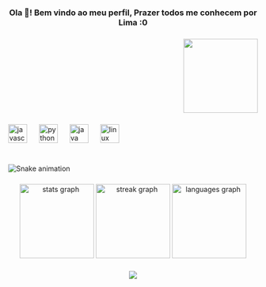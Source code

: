 <h3 align="center">Ola 👋! Bem vindo ao meu perfil, Prazer todos me conhecem por Lima  :0</h3>

###

<div align="right">
  <img height="150" src="https://cdn.discordapp.com/attachments/1115853923039846483/1233612155488833576/8o71nj.gif?ex=662dba59&is=662c68d9&hm=6027965fe2d367488275828a116df01f02db609078b9467575e7c7e2adaf0a96&"  />
</div>

###

<div align="left">
  <img src="https://cdn.jsdelivr.net/gh/devicons/devicon/icons/javascript/javascript-original.svg" height="38" alt="javascript logo"  />
  <img width="16" />
  <img src="https://cdn.jsdelivr.net/gh/devicons/devicon/icons/python/python-original.svg" height="38" alt="python logo"  />
  <img width="16" />
  <img src="https://cdn.jsdelivr.net/gh/devicons/devicon/icons/java/java-original.svg" height="38" alt="java logo"  />
  <img width="16" />
  <img src="https://cdn.jsdelivr.net/gh/devicons/devicon/icons/linux/linux-original.svg" height="38" alt="linux logo"  />
</div>

###

<br clear="both">

<img src="https://raw.githubusercontent.com/JLimaCoder/JLimaCoder/output/snake.svg" alt="Snake animation" />

###

<div align="center">
  <img src="https://github-readme-stats.vercel.app/api?username=JLimaCoder&hide_title=false&hide_rank=false&show_icons=true&include_all_commits=true&count_private=true&disable_animations=false&theme=gotham&locale=en&hide_border=false" height="150" alt="stats graph"  />
  <img src="https://streak-stats.demolab.com?user=JLimaCoder&locale=pt-br&mode=daily&theme=github_dark&hide_border=false&border_radius=5" height="150" alt="streak graph"  />
  <img src="https://github-readme-stats.vercel.app/api/top-langs?username=JLimaCoder&locale=pt-br&hide_title=true&layout=compact&card_width=320&langs_count=5&theme=ocean_dark&hide_border=false" height="150" alt="languages graph"  />
</div>

###

<div align="center">
  <img src="https://profile-counter.glitch.me/JLimaCoder/count.svg?"  />
</div>

###
